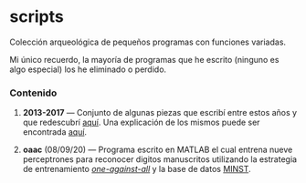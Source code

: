 # scripts

Colección arqueológica de pequeños programas con funciones variadas.

Mi único recuerdo, la mayoría de programas que he escrito (ninguno es algo especial) los he eliminado o perdido.

### Contenido

1. **2013-2017** — Conjunto de algunas piezas que escribí entre estos años y que redescubrí
[aquí](https://pastebin.com/u/hikariscode). Una explicación de los mismos puede
ser encontrada [aquí](https://jdgambin.github.io/archivos.html#viejosoftware).

2. **oaac** (08/09/20) — Programa escrito en MATLAB el cual entrena nueve
perceptrones para reconocer digitos manuscritos utilizando la estrategia de
entrenamiento
[_one-against-all_](https://en.wikipedia.org/wiki/Multiclass_classification#One-vs.-rest)
y la base de datos
[MINST](https://web.stanford.edu/~hastie/StatLearnSparsity_files/DATA/zipcode.html).
